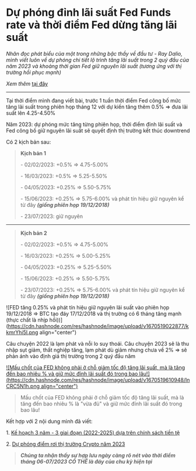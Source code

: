 # Dự phóng đỉnh lãi suất Fed Funds rate và thời điểm Fed dừng tăng lãi suất

*Nhân đọc phát biểu của một trong những bậc thầy về đầu tư - Ray Dalio, mình viết luôn về dự phóng chi tiết lộ trình tăng lãi suất trong 2 quý đầu của năm 2023 và khoảng thời gian Fed giữ nguyên lãi suất (tương ứng với thị trường hồi phục mạnh)*

*Xem thêm* [tại đây](https://vn.investing.com/news/stock-market-news/ty-phu-ray-dalio-canh-bao-ttck-chua-duoc-dinh-gia-trong-dot-tang-lai-suat-sa-p-toi-2004353)

* * *

Tại thời điểm mình đang viết bài, trước 1 tuần thời điểm Fed công bố mức tăng lãi suất trong phiên họp tháng 12 với dự kiến tăng thêm 0.5% =&gt; đưa lãi suất lên 4.25-4.50%

Năm 2023: dự phóng mức tăng từng phiên họp, thời điểm đỉnh lãi suất và Fed công bố giữ nguyên lãi suất sẽ quyết định thị trường kết thúc downtrend

Có 2 kịch bản sau:

> **Kịch bản 1**
> 
> \- 02/02/2023: +0.5% =&gt; 4.75-5.00%
> 
> \- 16/03/2023: +0.5% =&gt; 5.25-5.50%
> 
> \- 04/05/2023: +0.25% =&gt; 5.50-5.75%
> 
> \- 15/06/2023: +0.25% =&gt; 5.75-6.00% và phát tín hiệu giữ nguyên kể từ đây ***(giống phiên họp 19/12/2018)***
> 
> \- 23/07/2023: giữ nguyên

* * *

> **Kịch bản 2**
> 
> \- 02/02/2023: +0.5% =&gt; 4.75-5.00%
> 
> \- 16/03/2023: +0.25% =&gt; 5.00-5.25%
> 
> \- 04/05/2023: +0.25% =&gt; 5.25-5.50%
> 
> \- 15/06/2023: +0.25% =&gt; 5.50-5.75%
> 
> \- 23/07/2023: +0.25% =&gt; 5.75-6.00% và phát tín hiệu giữ nguyên kể từ đây ***(giống phiên họp 19/12/2018)***

![FED tăng 0.25% và phát tín hiệu giữ nguyên lãi suất vào phiên họp 19/12/2018 => BTC tạo đáy 17/12/2018 và thị trường có 6 tháng tăng mạnh (thực chất là nhịp hồi))](https://cdn.hashnode.com/res/hashnode/image/upload/v1670519022877/kkmrYhi5I.png align="center")

Câu chuyện 2022 là lạm phát và nỗi lo suy thoái. Câu chuyện 2023 sẽ là thu nhập sụt giảm, thất nghiệp tăng, lạm phát dù giảm nhưng chưa về 2% =&gt; sẽ phản ánh vào định giá thị trường trong 2 quý đầu năm

[![Mấu chốt của FED không phải ở chỗ giảm tốc độ tăng lãi suất, mà là tăng đến bao nhiêu % và giữ mức đỉnh lãi suất đó trong bao lâu!](https://cdn.hashnode.com/res/hashnode/image/upload/v1670519610948/lnCRC5N1h.png align="center")](https://vn.investing.com/news/stock-market-news/ty-phu-ray-dalio-canh-bao-ttck-chua-duoc-dinh-gia-trong-dot-tang-lai-suat-sa-p-toi-2004353)

> Mấu chốt của FED không phải ở chỗ giảm tốc độ tăng lãi suất, mà là tăng đến bao nhiêu % là "vừa đủ" và giữ mức đỉnh lãi suất đó trong bao lâu!

Kết hợp với 2 nội dung mình đã viết:

1\. [Kế hoạch 3 năm - 3 giai đoạn (2022-2025) dựa trên chính sách tiền tệ](https://viniumcapital.com/ke-hoach-3-nam-3-giai-doan-2022-2025-dua-tren-chinh-sach-tien-te)

2\. [Dự phóng điểm rơi thị trường Crypto năm 2023](https://viniumcapital.com/du-phong-diem-roi-thi-truong-crypto-nam-2023)

> ***Chúng ta nhận thấy sự hợp lưu ngày càng rõ nét vào thời điểm tháng 06-07/2023 CÓ THỂ là đáy của chu kỳ hiện tại***